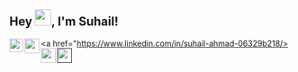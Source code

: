 ## Hey <img src="https://github.com/TheDudeThatCode/TheDudeThatCode/blob/master/Assets/Hi.gif" width="29px">, I'm Suhail!
<a href="https://www.linkedin.com/in/suhail-ahmad-06329b218/>
  <img align="left" width="24px" src="https://cdn.jsdelivr.net/npm/simple-icons@v3/icons/linkedin.svg"  />
</a>
<a href="https://twitter.com/suhaillahmadd">
  <img align="left" width="26px" src="https://cdn.jsdelivr.net/npm/simple-icons@v3/icons/twitter.svg" />
</a>
<a href="mailto:suhaillahmadd0@gmail.com">
  <img align="left" width="26px" src="https://cdn.jsdelivr.net/npm/simple-icons@v3/icons/gmail.svg" />
</a>
<a href="">
  <img align="left" width="26px" src="https://cdn.jsdelivr.net/npm/simple-icons@v3/icons/youtube.svg" />
</a>

